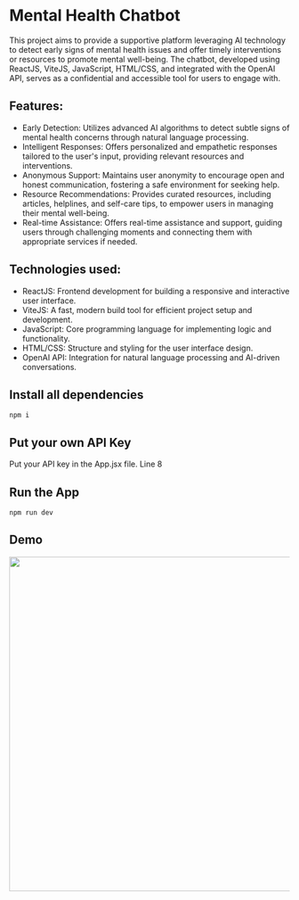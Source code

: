 # Mental Health Chatbot 
This project aims to provide a supportive platform leveraging AI technology to detect early signs of mental health issues and offer timely interventions or resources to promote mental well-being. The chatbot, developed using ReactJS, ViteJS, JavaScript, HTML/CSS, and integrated with the OpenAI API, serves as a confidential and accessible tool for users to engage with.

## Features:
- Early Detection: Utilizes advanced AI algorithms to detect subtle signs of mental health concerns through natural language processing.
- Intelligent Responses: Offers personalized and empathetic responses tailored to the user's input, providing relevant resources and interventions.
- Anonymous Support: Maintains user anonymity to encourage open and honest communication, fostering a safe environment for seeking help.
- Resource Recommendations: Provides curated resources, including articles, helplines, and self-care tips, to empower users in managing their mental well-being.
- Real-time Assistance: Offers real-time assistance and support, guiding users through challenging moments and connecting them with appropriate services if needed.

## Technologies used:
- ReactJS: Frontend development for building a responsive and interactive user interface.
- ViteJS: A fast, modern build tool for efficient project setup and development.
- JavaScript: Core programming language for implementing logic and functionality.
- HTML/CSS: Structure and styling for the user interface design.
- OpenAI API: Integration for natural language processing and AI-driven conversations.

## Install all dependencies
```npm i```

## Put your own API Key
Put your API key in the App.jsx file. Line 8

## Run the App
```npm run dev```

## Demo
<img src="https://github.com/ZeinMukhanov/demo/blob/main/Mental_Health_Bot_demo.gif" width="600" height="600"/>
